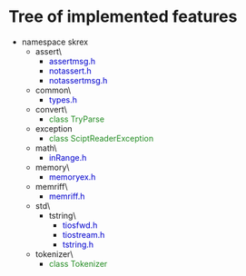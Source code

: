 # Tree of implemented features

* namespace skrex
    * assert\
        * <span style="color: mediumblue;">assertmsg.h</span>
        * <span style="color: mediumblue;">notassert.h</span>
        * <span style="color: mediumblue;">notassertmsg.h</span>
    * common\
        * <span style="color: mediumblue;">types.h</span>
    * convert\
        * <span style="color: forestgreen;">class TryParse</span>
    * exception
        * <span style="color: forestgreen;">class SciptReaderException</span>
    * math\
        * <span style="color: mediumblue;">inRange.h</span>
    * memory\
        * <span style="color: mediumblue;">memoryex.h</span>
    * memriff\
        * <span style="color: mediumblue;">memriff.h</span>
    * std\
        * tstring\
            * <span style="color: mediumblue;">tiosfwd.h</span>
            * <span style="color: mediumblue;">tiostream.h</span>
            * <span style="color: mediumblue;">tstring.h</span>
    * tokenizer\
        * <span style="color: forestgreen;">class Tokenizer</span>



